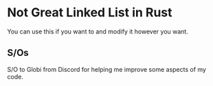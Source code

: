 # Not Great Linked List in Rust

You can use this if you want to and modify it however you want.


## S/Os
S/O to Globi from Discord for helping me improve some aspects of my code.